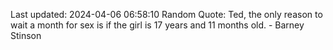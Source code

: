 Last updated: 2024-04-06 06:58:10
Random Quote: Ted, the only reason to wait a month for sex is if the girl is 17 years and 11 months old. - Barney Stinson